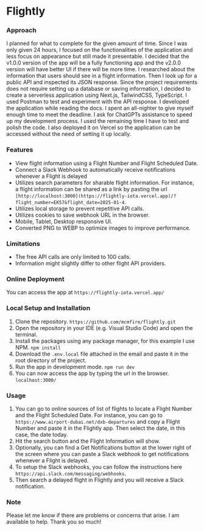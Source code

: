 # Flightly

### Approach

I planned for what to complete for the given amount of time. Since I was only given 24 hours, I focused on the functionalities of the application and less focus on appearance but still made it presentable. I decided that the v1.0.0 version of the app will be a fully functioning app and the v2.0.0 version will have better UI if there will be more time. I researched about the information that users should see in a flight information. Then I look up for a public API and inspected its JSON response. Since the project requirements does not require setting up a database or saving information, I decided to create a serverless application using Next.js, TailwindCSS, TypeScript. I used Postman to test and experiment with the API response. I developed the application while reading the docs. I spent an all-nighter to give myself enough time to meet the deadline. I ask for ChatGPTs assistance to speed up my development process. I used the remaining time I have to test and polish the code. I also deployed it on Vercel so the application can be accessed without the need of setting it up locally.

### Features

- View flight information using a Flight Number and Flight Scheduled Date.
- Connect a Slack Webhook to automatically receive notifications whenever a Flight is delayed
- Utilizes search parameters for sharable flight information. For instance, a flight information can be shared as a link by pasting the url `[http://localhost:3000](https://flightly-iota.vercel.app)/?flight_number=EK57&flight_date=2025-01-4`.
- Utilizes local storage to prevent repetitive API calls.
- Utilizes cookies to save webhook URL in the browser.
- Mobile, Tablet, Desktop responsive UI.
- Converted PNG to WEBP to optimize images to improve performance.

### Limitations

- The free API calls are only limited to 100 calls.
- Information might slightly differ to other flight API providers.

### Online Deployment
You can access the app at `https://flightly-iota.vercel.app/`

### Local Setup and Installation

1. Clone the repository.
`https://github.com/mcmfire/flightly.git`
2. Open the repository in your IDE (e.g. Visual Studio Code) and open the terminal.
3. Install the packages using any package manager, for this example I use NPM.
`npm install`
4. Download the `.env.local` file attached in the email and paste it in the root directory of the project.
5. Run the app in development mode.
`npm run dev`
6. You can now access the app by typing the url in the browser.
`localhost:3000/`

### Usage
1. You can go to online sources of list of flights to locate a Flight Number and the Flight Scheduled Date. For instance, you can go to `https://www.airport-dubai.net/dxb-departures` and copy a Flight Number and paste it in the Flightly app. Then select the date, in this case, the date today.
2. Hit the search button and the Flight Information will show.
3. Optionally, you can find a Get Notifications button at the lower right of the screen where you can paste a Slack webhook to get notifications whenever a Flight is delayed.
4. To setup the Slack webhooks, you can follow the instructions here `https://api.slack.com/messaging/webhooks`.
5. Then search a delayed flight in Flightly and you will receive a Slack notification.

### Note
Please let me know if there are problems or concerns that arise. I am available to help. Thank you so much!
